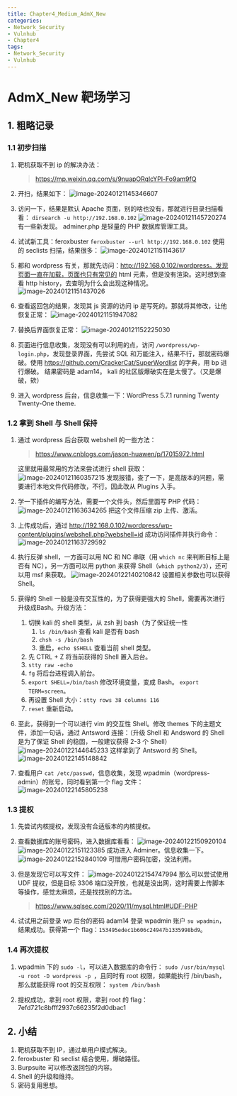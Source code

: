 ```yaml
---
title: Chapter4_Medium_AdmX_New
categories:
- Network_Security
- Vulnhub
- Chapter4
tags:
- Network_Security
- Vulnhub
---
```


# AdmX_New 靶场学习

## 1. 粗略记录

### 1.1 初步扫描

1. 靶机获取不到 ip 的解决办法：

    > https://mp.weixin.qq.com/s/9nuapORqlcYPl-Fo9am9fQ

2. 开扫，结果如下：
    ![image-20240121145346607](Chapter4_Medium_AdmX_New/image-20240121145346607.png)

3. 访问一下，结果是默认 Apache 页面，别的啥也没有，那就进行目录扫描看看：
    `dirsearch -u http://192.168.0.102`
    ![image-20240121145720274](Chapter4_Medium_AdmX_New/image-20240121145720274.png)
    有一些新发现。
    adminer.php 是轻量的 PHP 数据库管理工具。

4. 试试新工具：feroxbuster
    `feroxbuster --url http://192.168.0.102`
    使用的 seclists 扫描，结果很多：
    ![image-20240121151143617](Chapter4_Medium_AdmX_New/image-20240121151143617.png)

5. 都和 wordpress 有关，那就先访问：http://192.168.0.102/wordpress。发现页面一直在加载，页面也只有常见的 html 元素，但是没有渲染。这时想到查看 http history，去查明为什么会出现这种情况。
    ![image-20240121151437026](Chapter4_Medium_AdmX_New/image-20240121151437026.png)

6. 查看返回包的结果，发现其  js 资源的访问 ip 是写死的。那就将其修改，让他恢复正常：
    ![image-20240121151947082](Chapter4_Medium_AdmX_New/image-20240121151947082.png)

7. 替换后界面恢复正常：
    ![image-20240121152225030](Chapter4_Medium_AdmX_New/image-20240121152225030.png)

8. 页面进行信息收集，发现没有可以利用的点，访问 `/wordpress/wp-login.php`，发现登录界面，先尝试 SQL 和万能注入，结果不行，那就密码爆破。使用 https://github.com/CrackerCat/SuperWordlist 的字典，用 bp 进行爆破。
    结果密码是 adam14。
    kali 的社区版爆破实在是太慢了。（又是爆破，欸）

9. 进入 wordpress 后台，信息收集一下：WordPress 5.7.1 running Twenty Twenty-One theme.

### 1.2 拿到 Shell 与 Shell 保持

1. 通过 wordpress 后台获取 webshell 的一些方法：

    > https://www.cnblogs.com/jason-huawen/p/17015972.html

    这里就用最常用的方法来尝试进行 shell 获取：
    ![image-20240121160357215](Chapter4_Medium_AdmX_New/image-20240121160357215.png)
    发现报错，查了一下，是高版本的问题，需要进行本地文件代码修改，不行。因此改从 Plugins 入手。

2. 学一下插件的编写方法，需要一个文件头，然后里面写 PHP 代码：
     ![image-20240121163634265](Chapter4_Medium_AdmX_New/image-20240121163634265.png)
     把这个文件压缩 zip 上传、激活。

3. 上传成功后，通过 http://192.168.0.102/wordpress/wp-content/plugins/webshell.php?webshell=id 成功访问插件并执行命令：
     ![image-20240121163729592](Chapter4_Medium_AdmX_New/image-20240121163729592.png)

4. 执行反弹 shell，一方面可以用 NC 和 NC 串联（用 `which nc` 来判断目标上是否有 NC），另一方面可以用 python 来获得 Shell（`which python2/3`），还可以用 msf 来获取。
     ![image-20240122140210842](Chapter4_Medium_AdmX_New/image-20240122140210842.png)
     设置相关参数也可以获得 Shell。

5. 获得的 Shell 一般是没有交互性的，为了获得更强大的 Shell，需要再次进行升级成Bash。升级方法：

     1. 切换 kali 的 shell 类型，从 zsh 到 bash（为了保证统一性
         1. `ls /bin/bash` 查看 kali 是否有 bash
         2. `chsh -s /bin/bash`
         3. 重启，`echo $SHELL` 查看当前 shell 类型。
     2. 先 CTRL + Z 将当前获得的 Shell 置入后台。
     3. `stty raw -echo`
     4. `fg` 将后台进程调入前台。
     5. `export SHELL=/bin/bash` 修改环境变量，变成 Bash。
         `export TERM=screen`。
     6. 再设置 Shell 大小：`stty rows 38 columns 116`
     7. `reset` 重新启动。

6. 至此，获得到一个可以进行 vim 的交互性 Shell。修改 themes 下的主题文件，添加一句话，通过 Antsword 连接：（升级 Shell 和 Andsword 的 Shell 是为了保证 Shell 的稳固，一般建议获得 2-3 个 Shell）
     ![image-20240122144645233](Chapter4_Medium_AdmX_New/image-20240122144645233.png)
     这样拿到了 Antsword 的 Shell。
     ![image-20240122145148842](Chapter4_Medium_AdmX_New/image-20240122145148842.png)

7. 查看用户 `cat /etc/passwd`，信息收集，发现 wpadmin（wordpress-admin）的账号，同时看到第一个 flag 文件：
     ![image-20240122145805238](Chapter4_Medium_AdmX_New/image-20240122145805238.png)

### 1.3 提权

1. 先尝试内核提权，发现没有合适版本的内核提权。

2. 查看数据库的账号密码，进入数据库看看：
     ![image-20240122150920104](Chapter4_Medium_AdmX_New/image-20240122150920104.png)
    ![image-20240122151123385](Chapter4_Medium_AdmX_New/image-20240122151123385.png)
     成功进入 Adminer。信息收集一下。
    ![image-20240122152840109](Chapter4_Medium_AdmX_New/image-20240122152840109.png)
     可惜用户密码加密，没法利用。

3. 但是发现它可以写文件：
     ![image-20240122154747994](Chapter4_Medium_AdmX_New/image-20240122154747994.png)
    那么可以尝试使用 UDF 提权，但是目标 3306 端口没开放，也就是没出网，这时需要上传脚本等操作，感觉太麻烦，还是找找别的方法。

    > https://www.sqlsec.com/2020/11/mysql.html#UDF-PHP

4. 试试用之前登录 wp 后台的密码 adam14 登录 wpadmin 账户 `su wpadmin`，结果成功。获得第一个 flag：`153495edec1b606c24947b1335998bd9`。

### 1.4 再次提权

1. wpadmin 下的 `sudo -l`，可以进入数据库的命令行：
     `sudo /usr/bin/mysql -u root -D wordpress -p `，且同时有 root 权限，如果能执行 /bin/bash，那么就能获得 root 的交互权限：
     `system /bin/bash`

2. 提权成功，拿到 root 权限，拿到 root 的 flag：
    7efd721c8bfff2937c66235f2d0dbac1

## 2. 小结

1. 靶机获取不到 IP，通过单用户模式解决。
2. feroxbuster 和 seclist 结合使用，爆破路径。
3. Burpsuite 可以修改返回包的内容。
4. Shell 的升级和维持。
5. 密码复用思想。
